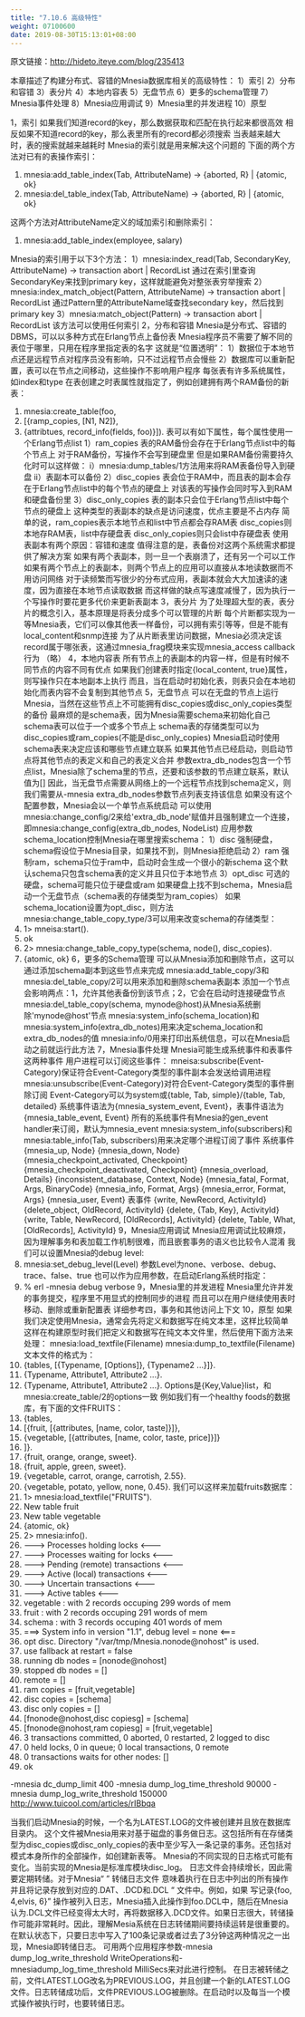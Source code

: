 ```yaml
---
title: "7.10.6 高级特性"
weight: 07100600
date: 2019-08-30T15:13:01+08:00
---
```


原文链接：<http://hideto.iteye.com/blog/235413>

本章描述了构建分布式、容错的Mnesia数据库相关的高级特性：
1）索引
2）分布和容错
3）表分片
4）本地内容表
5）无盘节点
6）更多的schema管理
7）Mnesia事件处理
8）Mnesia应用调试
9）Mnesia里的并发进程
10）原型

1，索引
如果我们知道record的key，那么数据获取和匹配在执行起来都很高效
相反如果不知道record的key，那么表里所有的record都必须搜索
当表越来越大时，表的搜索就越来越耗时
Mnesia的索引就是用来解决这个问题的
下面的两个方法对已有的表操作索引：

 1. mnesia:add_table_index(Tab, AttributeName) -> {aborted, R} | {atomic, ok}
 2. mnesia:del_table_index(Tab, AttributeName) -> {aborted, R} | {atomic, ok}
 
这两个方法对AttributeName定义的域加索引和删除索引：
 1. mnesia:add_table_index(employee, salary)

Mnesia的索引用于以下3个方法：
1）mnesia:index_read(Tab, SecondaryKey, AttributeName) -> transaction abort | RecordList
      通过在索引里查询SecondaryKey来找到primary key，这样就能避免对整张表穷举搜索
2）mnesia:index_match_object(Pattern, AttributeName) -> transaction abort | RecordList
      通过Pattern里的AttributeName域查找secondary key，然后找到primary key
3）mnesia:match_object(Pattern) -> transaction abort | RecordList
      该方法可以使用任何索引
2，分布和容错
Mnesia是分布式、容错的DBMS，可以以多种方式在Erlang节点上备份表
Mnesia程序员不需要了解不同的表位于哪里，只用在程序里指定表的名字
这就是“位置透明”：
1）数据位于本地节点还是远程节点对程序员没有影响，只不过远程节点会慢些
2）数据库可以重新配置，表可以在节点之间移动，这些操作不影响用户程序
每张表有许多系统属性，如index和type
在表创建之时表属性就指定了，例如创建拥有两个RAM备份的新表：
 1. mnesia:create_table(foo,
 2. [{ramp_copies, [N1, N2]},
 3. {attribtues, record_info(fields, foo)}]).
表可以有如下属性，每个属性使用一个Erlang节点list
1）ram_copies
表的RAM备份会存在于Erlang节点list中的每个节点上
对于RAM备份，写操作不会写到硬盘里
但是如果RAM备份需要持久化时可以这样做：
i）mnesia:dump_tables/1方法用来将RAM表备份导入到硬盘
ii）表副本可以备份
2）disc_copies
表会位于RAM中，而且表的副本会存在于Erlang节点list中的每个节点的硬盘上
对该表的写操作会同时写入到RAM和硬盘备份里
3）disc_only_copies
表的副本只会位于Erlang节点list中每个节点的硬盘上
这种类型的表副本的缺点是访问速度，优点主要是不占内存
简单的说，ram_copies表示本地节点和list中节点都会存RAM表
disc_copies则本地存RAM表，list中存硬盘表
disc_only_copies则只会list中存硬盘表
使用表副本有两个原因：容错和速度
值得注意的是，表备份对这两个系统需求都提供了解决方案
如果有两个表副本，则一旦一个表崩溃了，还有另一个可以工作
如果有两个节点上的表副本，则两个节点上的应用可以直接从本地读数据而不用访问网络
对于读频繁而写很少的分布式应用，表副本就会大大加速读的速度，因为直接在本地节点读取数据
而这样做的缺点写速度减慢了，因为执行一个写操作时要花更多代价来更新表副本
3，表分片
为了处理超大型的表，表分片的概念引入，基本原理是将表分成多个可以管理的片断
每个片断都实现为一等Mnesia表，它们可以像其他表一样备份，可以拥有索引等等，但是不能有local_content和snmp连接
为了从片断表里访问数据，Mnesia必须决定该record属于哪张表，这通过mnesia_frag模块来实现mnesia_access callback行为
（略）
4，本地内容表
所有节点上的表副本的内容一样，但是有时候不同节点的内容不同有优点
如果我们创建表时指定{local_content, true}属性，则写操作只在本地副本上执行
而且，当在启动时初始化表，则表只会在本地初始化而表内容不会复制到其他节点
5，无盘节点
可以在无盘的节点上运行Mnesia，当然在这些节点上不可能拥有disc_copies或disc_only_copies类型的备份
最麻烦的是schema表，因为Mnesia需要schema来初始化自己
schema表可以位于一个或多个节点上
schema表的存储类型可以为disc_copies或ram_copies(不能是disc_only_copies)
Mnesia启动时使用schema表来决定应该和哪些节点建立联系
如果其他节点已经启动，则启动节点将其他节点的表定义和自己的表定义合并
参数extra_db_nodes包含一个节点list，Mnesia除了schema里的节点，还要和该参数的节点建立联系，默认值为[]
因此，当无盘节点需要从网络上的一个远程节点找到schema定义，则我们需要从-mnesia extra_db_nodes参数节点列表支持该信息
如果没有这个配置参数，Mnesia会以一个单节点系统启动
可以使用mnesia:change_config/2来给'extra_db_node'赋值并且强制建立一个连接，即mnesia:change_config(extra_db_nodes, NodeList)
应用参数schema_location控制Mnesia在哪里搜索schema：
1）disc
   强制硬盘，schema假设位于Mnesia目录，如果找不到，则Mnesia拒绝启动
2）ram
   强制ram，schema只位于ram中，启动时会生成一个很小的新schema
   这个默认schema只包含schema表的定义并且只位于本地节点
3）opt_disc
   可选的硬盘，schema可能只位于硬盘或ram
   如果硬盘上找不到schema，Mnesia启动一个无盘节点（schema表的存储类型为ram_copies）
如果schema_location设置为opt_disc，则方法mnesia:change_table_copy_type/3可以用来改变schema的存储类型：
 1. 1> mneisa:start().
 2. ok
 3. 2> mnesia:change_table_copy_type(schema, node(), disc_copies).
 4. {atomic, ok}
6，更多的Schema管理
可以从Mnesia添加和删除节点，这可以通过添加schema副本到这些节点来完成
mnesia:add_table_copy/3和mnesia:del_table_copy/2可以用来添加和删除schema表副本
添加一个节点会影响两点：1，允许其他表备份到该节点；2，它会在启动时连接硬盘节点
mnesia:del_table_copy(schema, mynode@host)从Mnesia系统删除'mynode@host'节点
mnesia:system_info(schema_location)和mnesia:system_info(extra_db_notes)用来决定schema_location和extra_db_nodes的值
mnesia:info/0用来打印出系统信息，可以在Mnesia启动之前就运行此方法
7，Mnesia事件处理
Mnesia可能生成系统事件和表事件这两种事件
用户进程可以订阅这些事件：
mneisa:subscribe(Event-Category)保证符合Event-Category类型的事件副本会发送给调用进程
mnesia:unsubscribe(Event-Category)对符合Event-Category类型的事件删除订阅
Event-Category可以为system或{table, Tab, simple}/{table, Tab, detailed}
系统事件语法为{mnesia_system_event, Event}，表事件语法为{mnesia_table_event, Event}
所有的系统事件有Mnesia的gen_event handler来订阅，默认为mnesia_event
mnesia:system_info(subscribers)和mnesia:table_info(Tab, subscribers)用来决定哪个进程订阅了事件
系统事件
{mnesia_up, Node}
{mnesia_down, Node}
{mnesia_checkpoint_activated, Checkpoint}
{mnesia_checkpoint_deactivated, Checkpoint}
{mnesia_overload, Details}
{inconsistent_database, Context, Node}
{mnesia_fatal, Format, Args, BinaryCode}
{mnesia_info, Format, Args}
{mnesia_error, Format, Args}
{mnesia_user, Event}
表事件
{write, NewRecord, ActivityId}
{delete_object, OldRecord, ActivityId}
{delete, {Tab, Key}, ActivityId}
{write, Table, NewRecord, [OldRecords], ActivityId}
{delete, Table, What, [OldRecords], ActivityId}
9，Mnesia应用调试
Mnesia应用调试比较麻烦，因为理解事务和表加载工作机制很难，而且嵌套事务的语义也比较令人混淆
我们可以设置Mnesia的debug level:
 1. mnesia:set_debug_level(Level)
参数Level为none、verbose、debug、trace、false、true
也可以作为应用参数，在启动Erlang系统时指定：
 1. % erl -mnesia debug verbose
9，Mnesia里的并发进程
Mnesia里允许并发的事务提交，程序里不用显式的控制同步的进程
而且可以在用户继续使用表时移动、删除或重新配置表
详细参考四，事务和其他访问上下文
10，原型
如果我们决定使用Mnesia，通常会先将定义和数据写在纯文本里，这样比较简单
这样在构建原型时我们把定义和数据写在纯文本文件里，然后使用下面方法来处理：
mnesia:load_textfile(Filename)
mnesia:dump_to_textfile(Filename)
文本文件的格式为：
 1. {tables, [{Typename, [Options]}, {Typename2 ...}]}.
 2. {Typename, Attribute1, Attribute2 ...}.
 3. {Typename, Attribute1, Attribute2 ...}.
Options是{Key,Value}list，和mnesia:create_table/2的options一致
例如我们有一个healthy foods的数据库，有下面的文件FRUITS：
 1. {tables,
 2. [{fruit, [{attributes, [name, color, taste]}]},
 3. {vegetable, [{attributes, [name, color, taste, price]}]}
 4. ]}.
 5. {fruit, orange, orange, sweet}.
 6. {fruit, apple, green, sweet}.
 7. {vegetable, carrot, orange, carrotish, 2.55}.
 8. {vegetable, potato, yellow, none, 0.45}.
我们可以这样来加载fruits数据库：
 1. 1> mnesia:load_textfile("FRUITS").
 2. New table fruit
 3. New table vegetable
 4. {atomic, ok}
 5. 2> mnesia:info().
 6. ---> Processes holding locks <---
 7. ---> Processes waiting for locks <---
 8. ---> Pending (remote) transactions <---
 9. ---> Active (local) transactions <---
 10. ---> Uncertain transactions <---
 11. ---> Active tables <---
 12. vegetable : with 2 records occuping 299 words of mem
 13. fruit : with 2 records occuping 291 words of mem
 14. schema : with 3 records occuping 401 words of mem
 15. ===> System info in version "1.1", debug level = none <===
 16. opt disc. Directory "/var/tmp/Mnesia.nonode@nohost" is used.
 17. use fallback at restart = false
 18. running db nodes = [nonode@nohost]
 19. stopped db nodes = []
 20. remote = []
 21. ram copies = [fruit,vegetable]
 22. disc copies = [schema]
 23. disc only copies = []
 24. [fnonode@nohost,disc copiesg] = [schema]
 25. [fnonode@nohost,ram copiesg] = [fruit,vegetable]
 26. 3 transactions committed, 0 aborted, 0 restarted, 2 logged to disc
 27. 0 held locks, 0 in queue; 0 local transactions, 0 remote
 28. 0 transactions waits for other nodes: []
 29. ok

-mnesia dc_dump_limit 400
-mnesia dump_log_time_threshold 90000
-mnesia dump_log_write_threshold 150000
<http://www.tuicool.com/articles/rIBbqa>

当我们启动Mnesia的时候，一个名为LATEST.LOG的文件被创建并且放在数据库目录内。
这个文件被Mnesia用来对基于磁盘的事务做日志。这包括所有在存储类型为disc_copies或disc_only_copies的表中至少写入一条记录的事务。还包括对模式本身所作的全部操作，如创建新表等。
Mnesia的不同实现的日志格式可能有变化。当前实现的Mnesia是标准库模块disc_log。
日志文件会持续增长，因此需要定期转储。对于Mnesia“ ” 转储日志文件 意味着执行在日志中列出的所有操作并且将记录存放到对应的.DAT、.DCD和.DCL  “ 文件中。例如，如果 写记录{foo, 4,elvis, 6}” 操作被列入日志，Mnesia插入此操作到foo.DCL中，随后在Mnesia认为.DCL文件已经变得太大时，再将数据移入.DCD文件。如果日志很大，转储操作可能非常耗时。因此，理解Mesia系统在日志转储期间要持续运转是很重要的。
在默认状态下，只要日志中写入了100条记录或者过去了3分钟这两种情况之一出现，Mnesia即转储日志。
可用两个应用程序参数-mnesia dump_log_write_threshold WriteOperations和-mnesiadump_log_time_threshold MilliSecs来对此进行控制。
在日志被转储之前，文件LATEST.LOG改名为PREVIOUS.LOG，并且创建一个新的LATEST.LOG文件。日志转储成功后，文件PREVIOUS.LOG被删除。在启动时以及每当一个模式操作被执行时，也要转储日志。
